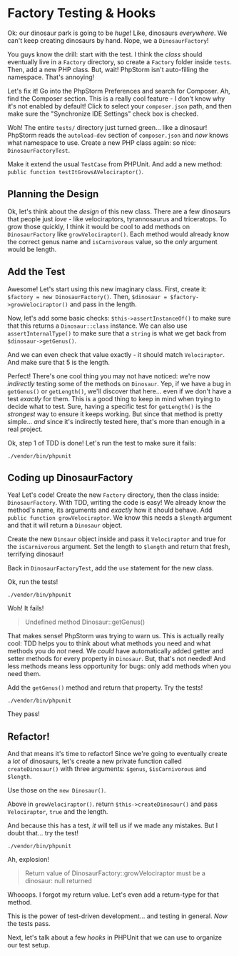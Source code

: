 # Factory Testing & Hooks

Ok: our dinosaur park is going to be *huge*! Like, dinosaurs *everywhere*. We can't
keep creating dinosaurs by hand. Nope, we a `DinosaurFactory`!

You guys know the drill: start with the test. I think the *class* should eventually
live in a `Factory` directory, so create a `Factory` folder inside `tests`. Then,
add a new PHP class. But, wait! PhpStorm isn't auto-filling the namespace. That's
annoying!

Let's fix it! Go into the PhpStorm Preferences and search for Composer. Ah, find
the Composer section. This is a really cool feature - I don't know why it's not
enabled by default! Click to select your `composer.json` path, and then make sure
the "Synchronize IDE Settings" check box is checked.

Woh! The entire `tests/` directory just turned green... like a dinosaur! PhpStorm
reads the `autoload-dev` section of `composer.json` and *now* knows what namespace
to use. Create a new PHP class again: so nice: `DinosaurFactoryTest`. 

Make it extend the usual `TestCase` from PHPUnit. And add a new method:
`public function testItGrowsAVelociraptor()`.

## Planning the Design

Ok, let's think about the *design* of this new class. There are a few dinosaurs
that people just *love* - like velociraptors, tyrannosaurus and triceratops. To
grow those quickly, I think it would be cool to add methods on `DinosaurFactory`
like `growVelociraptor()`. Each method would already know the correct genus name
and `isCarnivorous` value, so the *only* argument would be length.

## Add the Test

Awesome! Let's start using this new imaginary class. First, create it:
`$factory = new DinosaurFactory()`. Then, `$dinosaur = $factory->growVelociraptor()`
and pass in the length.

Now, let's add some basic checks: `$this->assertInstanceOf()` to make sure that
this returns a `Dinosaur::class` instance. We can also use `assertInternalType()`
to make sure that a `string` is what we get back from `$dinosaur->getGenus()`.

And we can even check that value exactly - it should match `Velociraptor`. And
make sure that 5 is the length.

Perfect! There's one cool thing you may not have noticed: we're now *indirectly*
testing some of the methods on `Dinosaur`. Yep, if we have a bug in `getGenus()`
or `getLength()`, we'll discover that here... even if we don't have a test *exactly*
for them. This is a good thing to keep in mind when trying to decide what to test.
Sure, having a specific test for `getLength()` is the *strongest* way to ensure
it keeps working. But since that method is pretty simple... *and* since it's indirectly
tested here, that's more than enough in a real project.

Ok, step 1 of TDD is done! Let's run the test to make sure it fails:

```terminal-silent
./vendor/bin/phpunit
```

## Coding up DinosaurFactory

Yea! Let's code! Create the new `Factory` directory, then the class inside:
`DinosaurFactory`. With TDD, writing the code is easy! We already know the method's
name, its arguments and *exactly* how it should behave. Add `public function growVelociraptor`.
We know this needs a `$length` argument and that it will return a `Dinosaur` object.

Create the new `Dinsaur` object inside and pass it `Velociraptor` and true for
the `isCarnivorous` argument. Set the length to `$length` and return that fresh,
terrifying dinosaur!

Back in `DinosaurFactoryTest`, add the `use` statement for the new class.

Ok, run the tests!

```terminal
./vendor/bin/phpunit
```

Woh! It fails! 

> Undefined method Dinosaur::getGenus()

That makes sense! PhpStorm was trying to warn us. This is actually really cool:
TDD helps you to think about what methods you need and what methods you do *not*
need. We *could* have automatically added getter and setter methods for every property
in `Dinosaur`. But, that's not needed! And less methods means less opportunity for
bugs: only add methods when you need them.

Add the `getGenus()` method and return that property. Try the tests!

```terminal-silent
./vendor/bin/phpunit
```

They pass!

## Refactor!

And that means it's time to refactor! Since we're going to eventually create a
*lot* of dinosaurs, let's create a new private function called `createDinosaur()`
with three arguments: `$genus`, `$isCarnivorous` and `$length`.

Use those on the `new Dinosaur()`.

Above in `growVelociraptor()`. return `$this->createDinosaur()` and pass
`Velociraptor`, `true` and the length.

And because this has a test, *it* will tell us if we made any mistakes. But I
doubt that... try the test!

```terminal-silent
./vendor/bin/phpunit
```

Ah, explosion!

> Return value of DinosaurFactory::growVelociraptor must be a dinosaur: null returned

Whooops. I forgot my return value. Let's even add a return-type for that method.

This is the power of test-driven development... and testing in general. *Now* the
tests pass.

Next, let's talk about a few *hooks* in PHPUnit that we can use to organize our
test setup.
